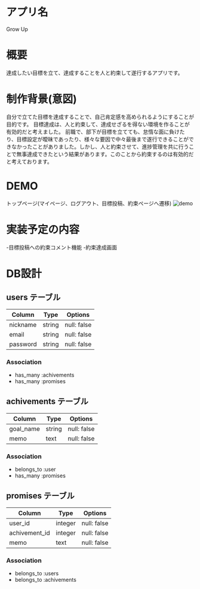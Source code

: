 # アプリ名
Grow Up

# 概要
達成したい目標を立て、達成することを人と約束して遂行するアプリです。

# 制作背景(意図)
自分で立てた目標を達成することで、自己肯定感を高められるようにすることが目的です。
目標達成は、人と約束して、達成せざるを得ない環境を作ることが有効的だと考えました。
前職で、部下が目標を立てても、怠惰な面に負けたり、目標設定が曖昧であったり、様々な要因で中々最後まで遂行できることができなかったことがありました。しかし、人と約束させて、進捗管理を共に行うことで無事達成できたという結果があります。このことから約束するのは有効的だと考えております。

# DEMO
トップページ(マイページ、ログアウト、目標投稿、約束ページへ遷移)
![demo](https://gyazo.com/1cb3af81a1a5b8d43ba9e4f53ada467d/raw)


# 実装予定の内容
-目標投稿への約束コメント機能
-約束達成画面


# DB設計

## users テーブル
| Column        | Type   | Options     |
| --------------| ------ | ----------- |
| nickname      | string | null: false |
| email         | string | null: false |
| password      | string | null: false |

### Association
- has_many :achivements
- has_many :promises




## achivements テーブル
| Column    | Type    | Options     |
| --------- | ------- | ----------- |
| goal_name | string  | null: false |
| memo      | text    | null: false |

### Association
- belongs_to :user
- has_many :promises





## promises テーブル
| Column         | Type     | Options     |
| -------------- | -------- | ----------- |
| user_id        | integer  | null: false |
| achivement_id  | integer  | null: false |
| memo           | text     | null: false |

### Association

- belongs_to :users
- belongs_to :achivements
